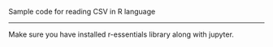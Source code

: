 Sample code for reading CSV in R language 

---

Make sure you have installed r-essentials library along with jupyter.


